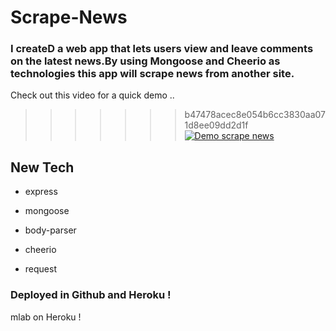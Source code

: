 # Scrape-News
 ### I createD a web app that lets users view and leave comments on the latest news.By using  Mongoose and Cheerio as technologies this app will  scrape news from another site.

Check out this video for a quick demo ..






>>>>>>> b47478acec8e054b6cc3830aa071d8ee09dd2d1f
[![Demo scrape news](https://img.youtube.com/vi/MJlvlFiVUB4/0.jpg)](https://youtu.be/MJlvlFiVUB4)



## New Tech
* express

* mongoose

* body-parser

* cheerio

* request

### Deployed in Github and Heroku !
mlab on Heroku !
